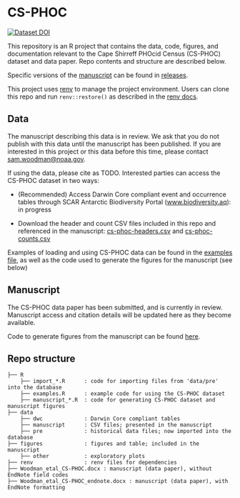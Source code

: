 # CS-PHOC

<!-- badges: start -->

<!-- [![DOI](https://zenodo.org/badge/514008683.svg)](https://zenodo.org/badge/latestdoi/514008683) -->
[![Dataset DOI](https://img.shields.io/badge/DOI-10.15468/d79fbe-blue)](https://doi.org/10.15468/d79fbe)

<!-- badges: end -->


This repository is an R project that contains the data, code, figures, and documentation relevant to the Cape Shirreff PHOcid Census (CS-PHOC) dataset and data paper. Repo contents and structure are described below.

Specific versions of the [manuscript](Woodman_etal_CS-PHOC.docx) can be found in [releases](https://github.com/us-amlr/cs-phoc/releases). 

This project uses [renv](https://github.com/rstudio/renv/) to manage the project environment. Users can clone this repo and run `renv::restore()` as described in the [renv docs](https://rstudio.github.io/renv/).

## Data

The manuscript describing this data is in review. We ask that you do not publish with this data until the manuscript has been published. If you are interested in this project or this data before this time, please contact [sam.woodman@noaa.gov](mailto:sam.woodman@noaa.gov).

If using the data, please cite as TODO. Interested parties can access the CS-PHOC dataset in two ways:

- (Recommended) Access Darwin Core compliant event and occurrence tables through SCAR Antarctic Biodiversity Portal (www.biodiversity.aq): in progress

- Download the header and count CSV files included in this repo and referenced in the manuscript: [cs-phoc-headers.csv](data/manuscript/cs-phoc-headers.csv) and [cs-phoc-counts.csv](data/manuscript/cs-phoc-hcounts.csv)

Examples of loading and using CS-PHOC data can be found in the [examples file](R/examples.R), as well as the code used to generate the figures for the manuscript (see below)

## Manuscript

The CS-PHOC data paper has been submitted, and is currently in review. Manuscript access and citation details will be updated here as they become available.

Code to generate figures from the manuscript can be found [here](R/manuscript_figures.R). 

## Repo structure

```
├── R                     
    ├── import_*.R      : code for importing files from 'data/pre' into the database
    ├── examples.R      : example code for using the CS-PHOC dataset
    ├── manuscript_*.R  : code for generating CS-PHOC dataset and manuscript figures
├── data                  
    ├── dwc             : Darwin Core compliant tables
    ├── manuscript      : CSV files; presented in the manuscript
    ├── pre             : historical data files; now imported into the database
├── figures             : figures and table; included in the manuscript
    ├── other           : exploratory plots
├── renv                : renv files for dependencies
├── Woodman_etal_CS-PHOC.docx : manuscript (data paper), without EndNote field codes
├── Woodman_etal_CS-PHOC_endnote.docx : manuscript (data paper), with EndNote formatting
```
